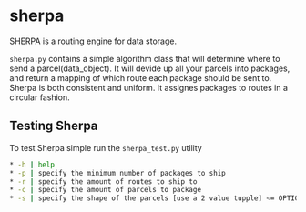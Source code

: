 # sherpa
SHERPA is a routing engine for data storage.

`sherpa.py` contains a simple algorithm class that will determine where to send a parcel(data_object). It will devide up all your parcels into packages, and return a mapping of which route each package should be sent to. Sherpa is both consistent and uniform. It assignes packages to routes in a circular fashion.

## Testing Sherpa
To test Sherpa simple run the `sherpa_test.py` utility
```bash
* -h | help
* -p | specify the minimum number of packages to ship
* -r | specify the amount of routes to ship to
* -c | specify the amount of parcels to package
* -s | specify the shape of the parcels [use a 2 value tupple] <= OPTIONAL
```

